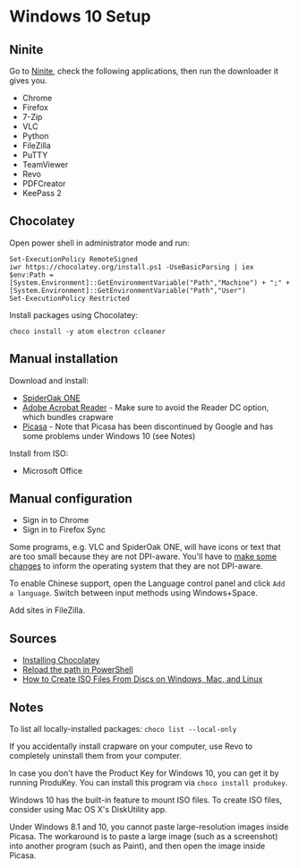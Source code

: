 # Windows 10 Setup

## Ninite

Go to [Ninite](https://ninite.com), check the following applications, then run the downloader it gives you.

- Chrome
- Firefox
- 7-Zip
- VLC
- Python
- FileZilla
- PuTTY
- TeamViewer
- Revo
- PDFCreator
- KeePass 2

## Chocolatey

Open power shell in administrator mode and run:

```
Set-ExecutionPolicy RemoteSigned
iwr https://chocolatey.org/install.ps1 -UseBasicParsing | iex
$env:Path = [System.Environment]::GetEnvironmentVariable("Path","Machine") + ";" + [System.Environment]::GetEnvironmentVariable("Path","User")
Set-ExecutionPolicy Restricted
```

Install packages using Chocolatey:

```
choco install -y atom electron ccleaner
```

## Manual installation

Download and install:

- [SpiderOak ONE](https://spideroak.com/opendownload)
- [Adobe Acrobat Reader](https://get.adobe.com/reader/otherversions/) - Make sure to avoid the Reader DC option, which bundles crapware
- [Picasa](http://filehippo.com/download_picasa/) - Note that Picasa has been discontinued by Google and has some problems under Windows 10 (see Notes)

Install from ISO:

- Microsoft Office

## Manual configuration

- Sign in to Chrome
- Sign in to Firefox Sync

Some programs, e.g. VLC and SpiderOak ONE, will have icons or text that are too small because they are not DPI-aware. You'll have to [make some changes](dpi-aware.md) to inform the operating system that they are not DPI-aware. 

To enable Chinese support, open the Language control panel and click `Add a language`. Switch between input methods using Windows+Space.

Add sites in FileZilla.

## Sources

- [Installing Chocolatey](https://chocolatey.org/install)
- [Reload the path in PowerShell](http://stackoverflow.com/questions/17794507/reload-the-path-in-powershell)
- [How to Create ISO Files From Discs on Windows, Mac, and Linux](http://www.howtogeek.com/228886/how-to-create-iso-files-from-discs-on-windows-mac-and-linux/)

## Notes

To list all locally-installed packages: `choco list --local-only`

If you accidentally install crapware on your computer, use Revo to completely uninstall them from your computer.

In case you don't have the Product Key for Windows 10, you can get it by running ProduKey. You can install this program via `choco install produkey`.

Windows 10 has the built-in feature to mount ISO files. To create ISO files, consider using Mac OS X's DiskUtility app.

Under Windows 8.1 and 10, you cannot paste large-resolution images inside Picasa. The workaround is to paste a large image (such as a screenshot) into another program (such as Paint), and then open the image inside Picasa.
